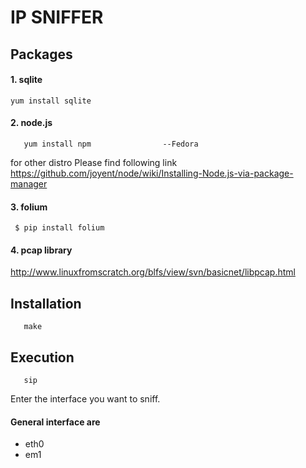 IP SNIFFER
=============
Packages
--------
#### 1. sqlite

   ```shell
   yum install sqlite
   ```
#### 2. node.js

   ```shell
      yum install npm                --Fedora
   ```
   for other distro Please find following link
   https://github.com/joyent/node/wiki/Installing-Node.js-via-package-manager

#### 3. folium
   ```shell
    $ pip install folium 
   ```
#### 4. pcap library
   http://www.linuxfromscratch.org/blfs/view/svn/basicnet/libpcap.html
   
Installation
-------------
   ```shell
      make
   ```
Execution
---------
   ```shell
      sip
   ```
Enter the interface you want to sniff.
#### General interface are
* eth0
* em1

